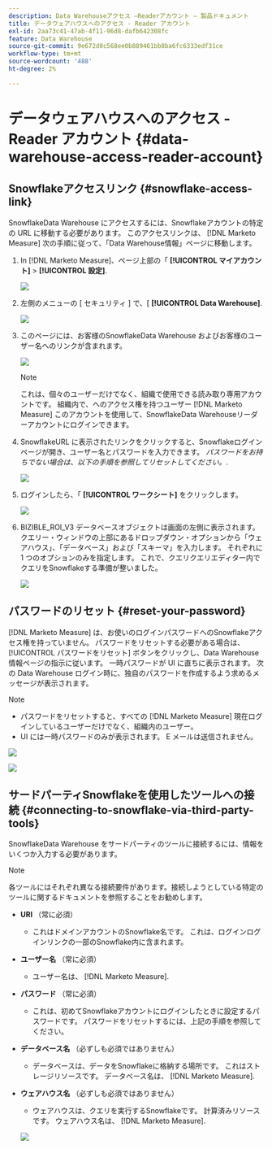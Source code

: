 ```yaml
---
description: Data Warehouseアクセス —Readerアカウント — 製品ドキュメント
title: データウェアハウスへのアクセス - Reader アカウント
exl-id: 2aa73c41-47ab-4f11-96d8-dafb642308fc
feature: Data Warehouse
source-git-commit: 9e672d0c568ee0b889461bb8ba6fc6333edf31ce
workflow-type: tm+mt
source-wordcount: '488'
ht-degree: 2%

---
```


# データウェアハウスへのアクセス - Reader アカウント {#data-warehouse-access-reader-account}

## Snowflakeアクセスリンク {#snowflake-access-link}

SnowflakeData Warehouse にアクセスするには、Snowflakeアカウントの特定の URL に移動する必要があります。 このアクセスリンクは、 [!DNL Marketo Measure] 次の手順に従って、「Data Warehouse情報」ページに移動します。

1. In [!DNL Marketo Measure]、ページ上部の「 **[!UICONTROL マイアカウント]** > **[!UICONTROL 設定]**.

   ![](assets/data-warehouse-access-reader-account-1.png)

1. 左側のメニューの [ セキュリティ ] で、[ **[!UICONTROL Data Warehouse]**.

   ![](assets/data-warehouse-access-reader-account-2.png)

1. このページには、お客様のSnowflakeData Warehouse およびお客様のユーザー名へのリンクが含まれます。

   ![](assets/data-warehouse-access-reader-account-3.png)

   >[!NOTE]
   >
   >これは、個々のユーザーだけでなく、組織で使用できる読み取り専用アカウントです。 組織内で、へのアクセス権を持つユーザー [!DNL Marketo Measure] このアカウントを使用して、SnowflakeData Warehouseリーダーアカウントにログインできます。

1. SnowflakeURL に表示されたリンクをクリックすると、Snowflakeログインページが開き、ユーザー名とパスワードを入力できます。 _パスワードをお持ちでない場合は、以下の手順を参照してリセットしてください。_.

   ![](assets/data-warehouse-access-reader-account-4.png)

1. ログインしたら、「 **[!UICONTROL ワークシート]** をクリックします。

   ![](assets/data-warehouse-access-reader-account-5.png)

1. BIZIBLE_ROI_V3 データベースオブジェクトは画面の左側に表示されます。 クエリー・ウィンドウの上部にあるドロップダウン・オプションから「ウェアハウス」、「データベース」および「スキーマ」を入力します。 それぞれに 1 つのオプションのみを指定します。 これで、クエリクエリエディター内でクエリをSnowflakeする準備が整いました。

   ![](assets/data-warehouse-access-reader-account-6.png)

## パスワードのリセット {#reset-your-password}

[!DNL Marketo Measure] は、お使いのログインパスワードへのSnowflakeアクセス権を持っていません。 パスワードをリセットする必要がある場合は、 [!UICONTROL パスワードをリセット] ボタンをクリックし、Data Warehouse情報ページの指示に従います。 一時パスワードが UI に直ちに表示されます。 次の Data Warehouse ログイン時に、独自のパスワードを作成するよう求めるメッセージが表示されます。

>[!NOTE]
>
>* パスワードをリセットすると、すべての [!DNL Marketo Measure] 現在ログインしているユーザーだけでなく、組織内のユーザー。
>* UI には一時パスワードのみが表示されます。 E メールは送信されません。

![](assets/data-warehouse-access-reader-account-7.png)

![](assets/data-warehouse-access-reader-account-8.png)

## サードパーティSnowflakeを使用したツールへの接続 {#connecting-to-snowflake-via-third-party-tools}

SnowflakeData Warehouse をサードパーティのツールに接続するには、情報をいくつか入力する必要があります。

>[!NOTE]
>
>各ツールにはそれぞれ異なる接続要件があります。接続しようとしている特定のツールに関するドキュメントを参照することをお勧めします。

* **URI** （常に必須）
   * これはドメインアカウントのSnowflake名です。 これは、ログインログインリンクの一部のSnowflake内に含まれます。
* **ユーザー名** （常に必須）
   * ユーザー名は、 [!DNL Marketo Measure].
* **パスワード** （常に必須）
   * これは、初めてSnowflakeアカウントにログインしたときに設定するパスワードです。 パスワードをリセットするには、上記の手順を参照してください。
* **データベース名** （必ずしも必須ではありません）
   * データベースは、データをSnowflakeに格納する場所です。 これはストレージリソースです。 データベース名は、 [!DNL Marketo Measure].
* **ウェアハウス名** （必ずしも必須ではありません）
   * ウェアハウスは、クエリを実行するSnowflakeです。 計算済みリソースです。 ウェアハウス名は、 [!DNL Marketo Measure].

  ![](assets/data-warehouse-access-reader-account-9.png)
